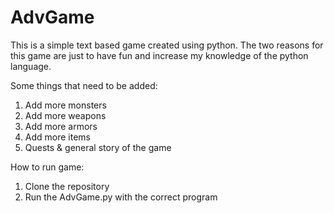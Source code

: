 # AdvGame
This is a simple text based game created using python. The two reasons for this game are just to have fun and increase my knowledge of the python language.

Some things that need to be added:
1. Add more monsters
2. Add more weapons
3. Add more armors
4. Add more items
5. Quests & general story of the game

How to run game:
1. Clone the repository
2. Run the AdvGame.py with the correct program
